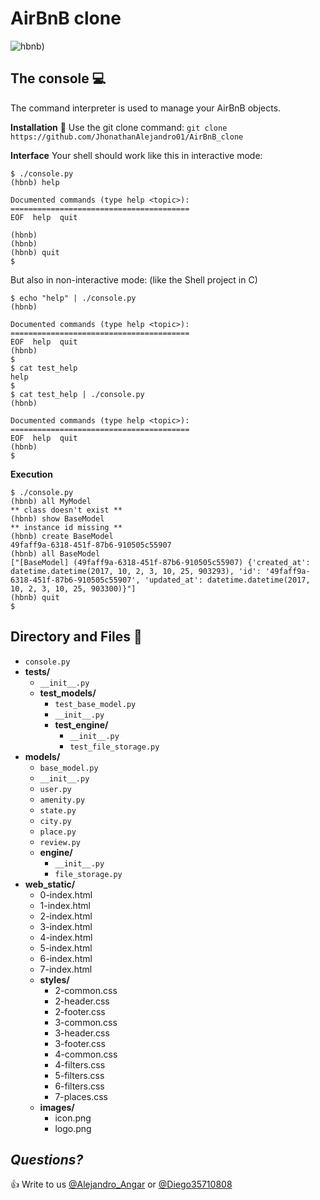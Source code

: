 ﻿# AirBnB clone
![hbnb](https://s3.amazonaws.com/intranet-projects-files/holbertonschool-higher-level_programming+/268/logo.png))
## The console :computer:

The command interpreter is used to manage your AirBnB objects.

**Installation** :page_facing_up:
Use the git clone command:
`git clone https://github.com/JhonathanAlejandro01/AirBnB_clone`

**Interface**
Your shell should work like this in interactive mode:
```
$ ./console.py
(hbnb) help

Documented commands (type help <topic>):
========================================
EOF  help  quit

(hbnb) 
(hbnb) 
(hbnb) quit
$
```
But also in non-interactive mode: (like the Shell project in C)
```
$ echo "help" | ./console.py
(hbnb)

Documented commands (type help <topic>):
========================================
EOF  help  quit
(hbnb) 
$
$ cat test_help
help
$
$ cat test_help | ./console.py
(hbnb)

Documented commands (type help <topic>):
========================================
EOF  help  quit
(hbnb) 
$
```
**Execution**
```
$ ./console.py
(hbnb) all MyModel
** class doesn't exist **
(hbnb) show BaseModel
** instance id missing **
(hbnb) create BaseModel
49faff9a-6318-451f-87b6-910505c55907
(hbnb) all BaseModel
["[BaseModel] (49faff9a-6318-451f-87b6-910505c55907) {'created_at': datetime.datetime(2017, 10, 2, 3, 10, 25, 903293), 'id': '49faff9a-6318-451f-87b6-910505c55907', 'updated_at': datetime.datetime(2017, 10, 2, 3, 10, 25, 903300)}"]
(hbnb) quit 
$
```

## Directory and Files :file_folder:

  - `console.py`
 - **tests/**
	 - `__init__.py`
	 - **test_models/**
		 - `test_base_model.py`
		 - `__init__.py`
		 - **test_engine/**
			 - `__init__.py`
			 - `test_file_storage.py`
 - **models/**
	 - `base_model.py`
	 - `__init__.py`
	 - `user.py`
	 - `amenity.py`
	 - `state.py`
	 - `city.py`
	 - `place.py`
	 - `review.py`
	 - **engine/**
		 - `__init__.py`
		 - `file_storage.py`
 - **web_static/**
	 - 0-index.html
	 - 1-index.html
	 - 2-index.html
	 - 3-index.html
	 - 4-index.html
	 - 5-index.html
	 - 6-index.html
	 - 7-index.html
	 - **styles/**
		 - 2-common.css  
		 - 2-header.css
		 - 2-footer.css
		 - 3-common.css 
		 - 3-header.css 
		 - 3-footer.css
		 - 4-common.css  
		 - 4-filters.css
		 -  5-filters.css
		 -  6-filters.css
		 - 7-places.css
	 - **images/**
		 - icon.png
		 - logo.png

## *Questions?*
:+1: Write to us [@Alejandro_Angar](https://twitter.com/Alejandro_Angar) or [@Diego35710808](https://twitter.com/Diego35710808)

